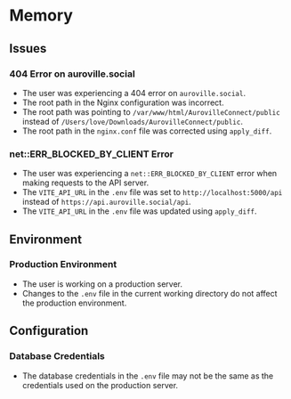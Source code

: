 # Memory

## Issues

### 404 Error on auroville.social
*   The user was experiencing a 404 error on `auroville.social`.
*   The root path in the Nginx configuration was incorrect.
*   The root path was pointing to `/var/www/html/AurovilleConnect/public` instead of `/Users/love/Downloads/AurovilleConnect/public`.
*   The root path in the `nginx.conf` file was corrected using `apply_diff`.

### net::ERR_BLOCKED_BY_CLIENT Error
*   The user was experiencing a `net::ERR_BLOCKED_BY_CLIENT` error when making requests to the API server.
*   The `VITE_API_URL` in the `.env` file was set to `http://localhost:5000/api` instead of `https://api.auroville.social/api`.
*   The `VITE_API_URL` in the `.env` file was updated using `apply_diff`.

## Environment

### Production Environment
*   The user is working on a production server.
*   Changes to the `.env` file in the current working directory do not affect the production environment.

## Configuration

### Database Credentials
*   The database credentials in the `.env` file may not be the same as the credentials used on the production server.
